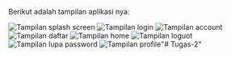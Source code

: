 Berikut adalah tampilan aplikasi nya:

![Tampilan splash screen](assets/tampilan/spashscreen.jpg)
![Tampilan login](assets/tampilan/login.jpg)
![Tampilan account](assets/tampilan/account.jpg)
![Tampilan daftar](assets/tampilan/daftar.jpg)
![Tampilan home](assets/tampilan/home.jpg)
![Tampilan loguot](assets/tampilan/loguot.jpg)
![Tampilan lupa password](assets/tampilan/lupapassword.jpg)
![Tampilan profile](assets/tampilan/profile.jpg)"# Tugas-2" 
 

